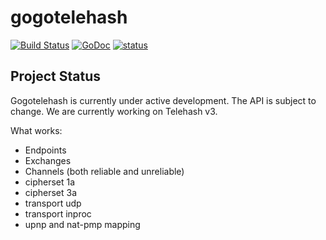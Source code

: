 # gogotelehash

[![Build Status](https://travis-ci.org/telehash/gogotelehash.svg)](https://travis-ci.org/telehash/gogotelehash) [![GoDoc](https://godoc.org/github.com/telehash/gogotelehash?status.svg)](https://godoc.org/github.com/telehash/gogotelehash) [![status](https://sourcegraph.com/api/repos/github.com/telehash/gogotelehash/.badges/status.png)](https://sourcegraph.com/github.com/telehash/gogotelehash)

## Project Status

Gogotelehash is currently under active development. The API is subject to change. We are currently working on Telehash v3.

What works:

* Endpoints
* Exchanges
* Channels (both reliable and unreliable)
* cipherset 1a
* cipherset 3a
* transport udp
* transport inproc
* upnp and nat-pmp mapping

